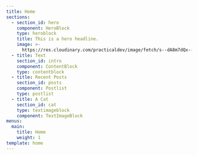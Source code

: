 ```yaml
---
title: Home
sections:
  - section_id: hero
    component: HeroBlock
    type: heroblock
    title: This is a hero headline.
    image: >-
      https://res.cloudinary.com/practicaldev/image/fetch/s--dA8m7dQx--/c_fill,f_auto,fl_progressive,h_320,q_auto,w_320/https://dev-to-uploads.s3.amazonaws.com/uploads/user/profile_image/205025/49cbc7be-8337-4a31-b5d7-1df62114abba.png
  - title: Text
    section_id: intro
    component: ContentBlock
    type: contentblock
  - title: Recent Posts
    section_id: posts
    component: Postlist
    type: postlist
  - title: A Cat
    section_id: cat
    type: textimageblock
    component: TextImageBlock
menus:
  main:
    title: Home
    weight: 1
template: home
---
```

